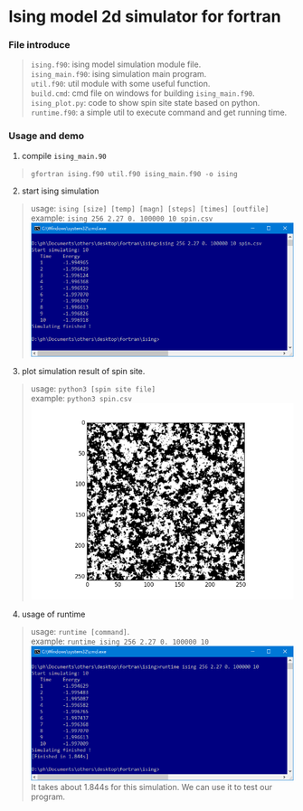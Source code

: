# Ising model 2d simulator for fortran

### File introduce
> `ising.f90`:      ising model simulation module file.<br>
> `ising_main.f90`: ising simulation main program.<br>
> `util.f90`:       util module with some useful function.<br>
> `build.cmd`:      cmd file on windows for building `ising_main.f90`.<br>
> `ising_plot.py`:  code to show spin site state based on python.<br>
> `runtime.f90`:    a simple util to execute command and get running time.<br>

### Usage and demo
1. compile `ising_main.90`
> `gfortran ising.f90 util.f90 ising_main.f90 -o ising`

2. start ising simulation
> usage: `ising [size] [temp] [magn] [steps] [times] [outfile]`<br>
> example: `ising 256 2.27 0. 100000 10 spin.csv`<br>
> ![demo_cmd](./img/demo_cmd.png)

3. plot simulation result of spin site.
> usage: `python3 [spin site file]`<br>
> example:  `python3 spin.csv`<br>
> ![demo_spin](./img/demo_spin.png)

4. usage of runtime
> usage: `runtime [command]`.<br>
> example: `runtime ising 256 2.27 0. 100000 10`<br>
> ![demo_runtime](./img/demo_runtime.png)<br>
> It takes about 1.844s for this simulation. We can use it to test our program.

